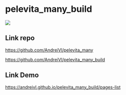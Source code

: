 # pelevita_many_build

![](https://andreivl.github.io/pelevita_many_build/images/preview-img-pelevita.jpg)

## Link repo
https://github.com/AndreiVl/pelevita_many

https://github.com/AndreiVl/pelevita_many_build

## Link Demo
https://andreivl.github.io/pelevita_many_build/pages-list